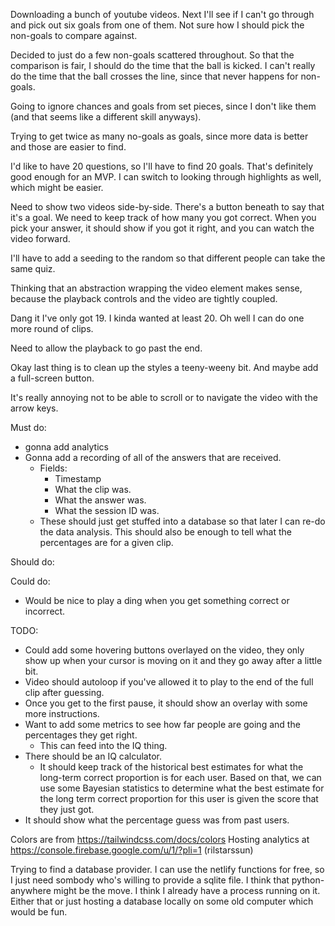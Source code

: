 Downloading a bunch of youtube videos. Next I'll see if I can't go through and pick out six goals from one of them. Not sure how I should pick the non-goals to compare against.

Decided to just do a few non-goals scattered throughout. So that the comparison is fair, I should do the time that the ball is kicked. I can't really do the time that the ball crosses the line, since that never happens for non-goals.

Going to ignore chances and goals from set pieces, since I don't like them (and that seems like a different skill anyways).

Trying to get twice as many no-goals as goals, since more data is better and those are easier to find.

I'd like to have 20 questions, so I'll have to find 20 goals. That's definitely good enough for an MVP. I can switch to looking through highlights as well, which might be easier.


Need to show two videos side-by-side. There's a button beneath to say that it's a goal. We need to keep track of how many you got correct. When you pick your answer, it should show if you got it right, and you can watch the video forward.

I'll have to add a seeding to the random so that different people can take the same quiz.




Thinking that an abstraction wrapping the video element makes sense, because the playback controls and the video are tightly coupled.


Dang it I've only got 19. I kinda wanted at least 20. Oh well I can do one more round of clips.

Need to allow the playback to go past the end.


Okay last thing is to clean up the styles a teeny-weeny bit. And maybe add a full-screen button.

It's really annoying not to be able to scroll or to navigate the video with the arrow keys.


Must do:
- gonna add analytics
- Gonna add a recording of all of the answers that are received.
    - Fields:
        - Timestamp
        - What the clip was.
        - What the answer was.
        - What the session ID was.
    - These should just get stuffed into a database so that later I can re-do the data analysis. This should also be enough to tell what the percentages are for a given clip.

Should do:

Could do:
- Would be nice to play a ding when you get something correct or incorrect.


TODO:
- Could add some hovering buttons overlayed on the video, they only show up when your cursor is moving on it and they go away after a little bit.
- Video should autoloop if you've allowed it to play to the end of the full clip after guessing.
- Once you get to the first pause, it should show an overlay with some more instructions.
- Want to add some metrics to see how far people are going and the percentages they get right.
    - This can feed into the IQ thing.
- There should be an IQ calculator.
    - It should keep track of the historical best estimates for what the long-term correct proportion is for each user. Based on that, we can use some Bayesian statistics to determine what the best estimate for the long term correct proportion for this user is given the score that they just got.
- It should show what the percentage guess was from past users.

Colors are from https://tailwindcss.com/docs/colors
Hosting analytics at https://console.firebase.google.com/u/1/?pli=1 (rilstarssun)


Trying to find a database provider. I can use the netlify functions for free, so I just need sombody who's willing to provide a sqlite file.
I think that python-anywhere might be the move. I think I already have a process running on it. Either that or just hosting a database locally on some old computer which would be fun.